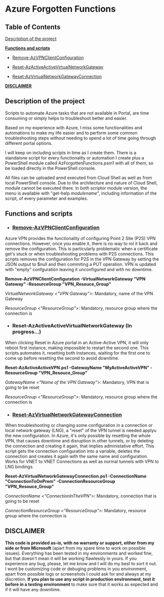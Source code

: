 # Azure Forgotten Functions

## Table of Contents

[Description of the project](#description)

**[Functions and scripts](#functions_and_scripts)**

- [Remove-AzVPNClientConfiguration](#Remove-AzVPNClientConfiguration)

- [Reset-AzActiveActiveVirtualNetworkGateway](#Reset-AzActiveActiveVirtualNetworkGateway)

- [Reset-AzVirtualNetworkGatewayConnection](#Reset-AzVirtualNetworkGatewayConnection)

**[DISCLAIMER](#disclaimer)**


## Description of the project <a name="description"></a>
Scripts to automate Azure tasks that are not available in Portal, are time consuming or simply helps to troubleshoot better and easier. 

Based on my experience with Azure, I miss some functionalities and automations to make my life easier and to perform some common troubleshooting steps without needing to spend a lot of time going through different portal options. 

I will keep on including scripts in time as I create them. There is a standalone script for every functionality or automation I create plus a PowerShell module called AzForgottenFunctions.psm1 with all of them, so be loaded directly in the PowerShell console. 

All files can be uploaded annd executed from Cloud Shell as well as from local PowerShell console. Due to the architecture and nature of Cloud Shell, module cannot be executed there. In both scriptor module version, the menu is available with "get-help _modulename_", including information of the script, of every parameter and examples. 




## Functions and scripts <a name="functions_and_scripts"></a>



- ### **[Remove-AzVPNClientConfiguration](https://github.com/ositobio/AzureForgottenFunctions/blob/master/Remove-AzVPNClientConfiguration.ps1)** <a name="Remove-AzVPNClientConfiguration"></a>

Azure VPN provides the functionality of configuring Point 2 Site (P2S) VPN connections. However, once you enable it, there is no way to rol it back and remove the configuration. This is particularly problematic when a certificate get's stuck or when troubleshooting problems with P2S connections. This scripts removes the configuration for P2S in the VPN Gateway by setting the JSON output to $null and then commiting a PUT operation. VPN is updated with "empty" confguration leaving it unconfigured and with no downtime.

**Remove-AzVPNClientConfiguration -VirtualNetworkGateway "VPN Gateway" -ResourceGroup "VPN_Resouce_Group"**

_VirtualNetworkGateway <"VPN Gateway">_: Mandatory, name of the VPN Gateway

_ResourceGroup <"ResourceGroup">_: Mandatory, resource group where the connection is




- ### **Reset-AzActiveActiveVirtualNetworkGateway** <a name="Reset-AzActiveActiveVirtualNetworkGateway"></a> (In progress...)

When clicking Reset in Azure portal in an Active-Active VPN, it will only reboot first instance, making impossible to restart the second one. This scripts automates it, resetting both instances, waiting for the first one to come up before resetting the second to avoid downtime. 

**Reset-AzActiveActiveVPN.ps1 -GatewayName "MyActiveActiveVPN" -ResourceGroup "VPN_Resouce_Group"**

_GatewayName <"Name of the VPN Gateway">_: Mandatory, VPN that is going to be reset

_ResourceGroup <"ResourceGroup">_: Mandatory, resource group where the connection is




- ### **[Reset-AzVirtualNetworkGatewayConnection](https://github.com/ositobio/AzureForgottenFunctions/blob/master/Reset-AzVirtualNetworkGatewayConnection.ps1)** <a name="Reset-AzVirtualNetworkGatewayConnection"></a>

When troubleshooting or changing some configuration in a connection or local network gateway (LNG), a "reset" of the VPN tunnel is needed applyu the new configuration. In Azure, it's only possible by resetting the whole VPN, that causes downtime and disruption in other tunnels, or by deleting the connection and creating it again, that implies administative effort. This script gets the connection configuration into a variable, deletes the connection and creates it again with the same name and configuration. Works for VNET to VNET Connections as well as normal tunnels with VPN to LNG bindings.
    
**Reset-AzVirtualNetworkGatewayConnection.ps1 -ConnectionName "ConnectionToOnPrem" -ConnectionResourceGroup "VPN_Resouce_Group"**
    
_ConnectionName <"ConnectionInTheVPN">_: Mandatory, connection that is going to be reset

_ConnectionResourceGroup <"ResourceGroup">_: Mandatory, resource group where the connection is



## DISCLAIMER <a name="disclaimer"></a>
**This code is provided as-is, with no warranty or support, either from my side or from Microsoft** (apart from my spare time to work on possible issues). Everything has been tested in my environments and worked fine, but that doesn't mean it will be working flawlessly in yours. If you experience any bug, please, let me know and I will do my best to sort it out. I wont be customizing code or debuging problems in you environment, apart from possible logs or screenshots I could ask for and always at my discretion. **If you plan to use any script in production environment, test it before in a testing environment** to make sure that it works as expected and if it will have any downtime. 






